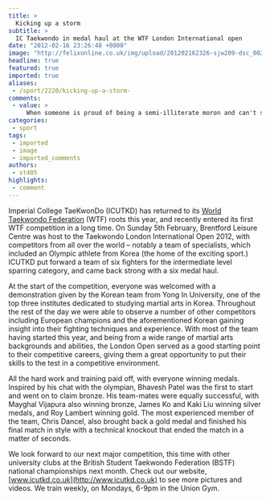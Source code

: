 ```yaml
---
title: >
  Kicking up a storm
subtitle: >
  IC Taekwondo in medal haul at the WTF London International open
date: "2012-02-16 23:26:48 +0000"
image: "http://felixonline.co.uk/img/upload/201202162326-sjw209-dsc_0020.jpg"
headline: true
featured: true
imported: true
aliases:
 - /sport/2220/kicking-up-a-storm-
comments:
 - value: >
     When someone is proud of being a semi-illiterate moron and can't stand it bsacuee someone else is not. Even worse is when they are too cowardly to use their own name.,are you going to be back on FuckedHard18? your past three scenes were quite <a href="http://wqrwdku.com">enoyajble</a>! do you have a formspring or tumblr too? are you in a relationship or single? just asking! thanks!, machine than most common autom insurance rates buy viagra on line
categories:
 - sport
tags:
 - imported
 - image
 - imported_comments
authors:
 - st405
highlights:
 - comment
---
```


Imperial College TaeKwonDo (ICUTKD) has returned to its [World Taekwondo Federation](http://www.wtf.org/) (WTF) roots this year, and recently entered its first WTF competition in a long time. On Sunday 5th February, Brentford Leisure Centre was host to the Taekwondo London International Open 2012, with competitors from all over the world – notably a team of specialists, which included an Olympic athlete from Korea (the home of the exciting sport.) ICUTKD put forward a team of six fighters for the intermediate level sparring category, and came back strong with a six medal haul.

At the start of the competition, everyone was welcomed with a demonstration given by the Korean team from Yong In University, one of the top three institutes dedicated to studying martial arts in Korea. Throughout the rest of the day we were able to observe a number of other competitors including European champions and the aforementioned Korean gaining insight into their fighting techniques and experience. With most of the team having started this year, and being from a wide range of martial arts backgrounds and abilities, the London Open served as a good starting point to their competitive careers, giving them a great opportunity to put their skills to the test in a competitive environment.

All the hard work and training paid off, with everyone winning medals. Inspired by his chat with the olympian, Bhavesh Patel was the first to start and went on to claim bronze. His team-mates were equally successful, with Mayghal Vijapura also winning bronze, James Ko and Kaki Liu winning silver medals, and Roy Lambert winning gold. The most experienced member of the team, Chris Dancel, also brought back a gold medal and finished his final match in style with a technical knockout that ended the match in a matter of seconds.

We look forward to our next major competition, this time with other university clubs at the British Student Taekwondo Federation (BSTF) national championships next month. Check out our website, [www.icutkd.co.uk](http://www.icutkd.co.uk) to see more pictures and videos. We train weekly, on Mondays, 6-9pm in the Union Gym.
